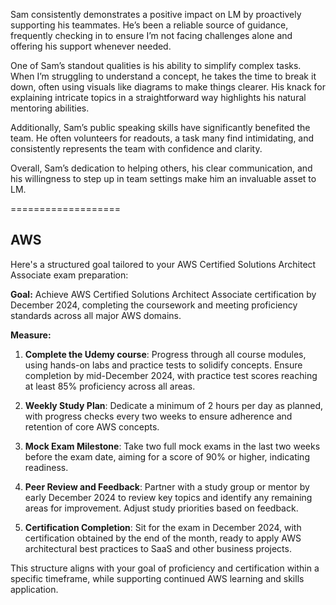 Sam consistently demonstrates a positive impact on LM by proactively supporting his teammates. He’s been a reliable source of guidance, frequently checking in to ensure I’m not facing challenges alone and offering his support whenever needed.

One of Sam’s standout qualities is his ability to simplify complex tasks. When I’m struggling to understand a concept, he takes the time to break it down, often using visuals like diagrams to make things clearer. His knack for explaining intricate topics in a straightforward way highlights his natural mentoring abilities.

Additionally, Sam’s public speaking skills have significantly benefited the team. He often volunteers for readouts, a task many find intimidating, and consistently represents the team with confidence and clarity.

Overall, Sam’s dedication to helping others, his clear communication, and his willingness to step up in team settings make him an invaluable asset to LM.



===================
## AWS 

Here's a structured goal tailored to your AWS Certified Solutions Architect Associate exam preparation:

**Goal:** Achieve AWS Certified Solutions Architect Associate certification by December 2024, completing the coursework and meeting proficiency standards across all major AWS domains.

**Measure:**

1. **Complete the Udemy course**: Progress through all course modules, using hands-on labs and practice tests to solidify concepts. Ensure completion by mid-December 2024, with practice test scores reaching at least 85% proficiency across all areas.

2. **Weekly Study Plan**: Dedicate a minimum of 2 hours per day as planned, with progress checks every two weeks to ensure adherence and retention of core AWS concepts.

3. **Mock Exam Milestone**: Take two full mock exams in the last two weeks before the exam date, aiming for a score of 90% or higher, indicating readiness.

4. **Peer Review and Feedback**: Partner with a study group or mentor by early December 2024 to review key topics and identify any remaining areas for improvement. Adjust study priorities based on feedback.

5. **Certification Completion**: Sit for the exam in December 2024, with certification obtained by the end of the month, ready to apply AWS architectural best practices to SaaS and other business projects.

This structure aligns with your goal of proficiency and certification within a specific timeframe, while supporting continued AWS learning and skills application.

